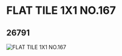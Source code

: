 # FLAT TILE 1X1 NO.167
## 26791
![FLAT TILE 1X1 NO.167](https://lc-www-live-s.legocdn.com/media/bricks/5/2/6152581.jpg)
